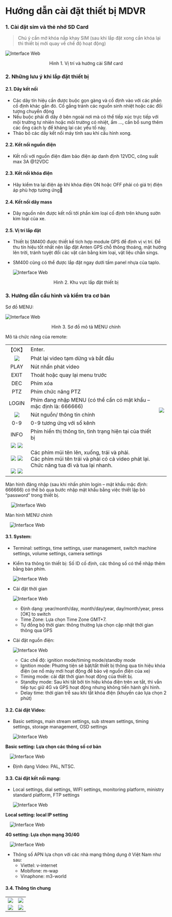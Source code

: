 
# Hướng dẫn cài đặt thiết bị MDVR

### 1. Cài đặt sim và thẻ nhớ SD Card

> Chú ý cần mở khóa nắp khay SIM (sau khi lắp đặt xong cần khóa lại thì thiết bị mới quay về chế độ hoạt động)

<span class="icon-left6">![Interface Web](/docs/assets/images/integrated-devices/smc/sm400/set-sim-sd.png)

   <center>  Hình 1. Vị trí và hướng cài SIM card </center> 

### 2. Những lưu ý khi lắp đặt thiết bị
#### 2.1. Dây kết nối
-	Các dây tín hiệu cần được buộc gọn gàng và cố định vào với các phần cố định khác gần đó. Cố gắng tránh các nguồn sinh nhiệt hoặc các đối tượng chuyển động
-	Nếu buộc phải đi dây ở bên ngoài nơi mà có thể tiếp xúc trực tiếp với mội trường tự nhiên hoặc môi trường có nhiệt, ẩm …, cần bổ sung thêm các ống cách ly để kháng lại các yếu tố này.
-	Tháo bỏ các dây kết nối máy tính sau khi cấu hình xong.

#### 2.2. Kết nối nguồn điện

- Kết nối với nguồn điện đảm bảo điện áp danh định 12VDC, công suất max 3A @12VDC

#### 2.3. Kết nối khóa điện

- Hãy kiểm tra lại điện áp khi khóa điện ON hoặc OFF phải có giá trị điện áp phù hợp tương ứng

#### 2.4. Kết nối dây mass

- Dây nguồn nên được kết nối tới phần kim loại cố định trên khung sườn kim loại của xe.

#### 2.5. Vị trí lắp đặt

- Thiết bị SM400 được thiết kế tích hợp module GPS để định vị vị trí. Để thu tín hiệu tốt nhất nên lắp đặt Anten GPS chỗ thông thoáng, mặt hướng lên trời, tránh tuyệt đối các vật cản bằng kim loại, vật liệu chắn sings.

- SM400 cũng có thể được lắp đặt ngay dưới tấm panel nhựa của taplo.
 
  <span class="icon-left6">![Interface Web](/docs/assets/images/integrated-devices/smc/s200/setting.png)

<center>Hình 2. Khu vực lắp đặt thiết bị</center>



### 3. Hướng dẫn cấu hình và kiểm tra cơ bản

Sơ đồ MENU:

<span class="icon-left6">![Interface Web](/docs/assets/images/integrated-devices/smc/sm400/main-menu-tree.png)  

<center>Hình 3. Sơ đồ mô tả MENU chính</center>

Mô tả chức năng của remote:

<table>
    <tr>
        <td class="text-bold">【OK】</td>
        <td class="text-bold">Enter.</td>  
        <td rowspan="12" align="center"> <img src="/docs/assets/images/integrated-devices/smc/sm400/remote.png"> 
        </td>
    <tr>
        <td align="center"><img src="/docs/assets/images/integrated-devices/smc/sm400/play.png"> 
        </td>
        <td>Phát lại video tạm dừng và bắt đầu</td> 
    </tr>
    <tr>
        <td align="center">PLAY</td>
        <td>Nút nhấn phát video</td> 
    </tr>
    <tr>
        <td align="center">EXIT</td>
        <td>Thoát hoặc quay lại menu trước</td> 
    </tr>
    <tr>
        <td align="center">DEC</td>
        <td>Phím xóa</td> 
    </tr>
    <tr>
        <td align="center">PTZ</td>
        <td>Phím chức năng PTZ</td> 
    </tr>
    <tr>
        <td align="center">LOGIN</td>
        <td>Phím đang nhập MENU (có thể cần có mật khẩu – mặc định là: 666666)</td> 
    </tr>
    <tr>
        <td align="center" ><span class="icon-left17" ><img src="/docs/assets/images/integrated-devices/smc/sm400/power-button.svg">  </td>
        <td>Nút nguồn/ thông tin chính</td> 
    </tr>
    <tr>
        <td align="center">0-9</td>
        <td>0-9 tương ứng với số kênh</td> 
    </tr>
    <tr>
        <td align="center">INFO</td>
        <td>Phím hiển thị thông tin, tình trạng hiện tại của thiết bị</td> 
    </tr>
    <tr>
        <td align="center"><span class="icon-left"><img src="/docs/assets/images/integrated-devices/smc/sm400/up.png"> 
        <img src="/docs/assets/images/integrated-devices/smc/sm400/down.png">
        <br> </br>
        <img src="/docs/assets/images/integrated-devices/smc/sm400/left.png">
        <img src="/docs/assets/images/integrated-devices/smc/sm400/right.png"> 
        <br> </br>
        <span class="icon-left17">  <img src="/docs/assets/images/integrated-devices/smc/sm400/fast-2.png">
        <span class="icon-left17"> <img src="/docs/assets/images/integrated-devices/smc/sm400/fast-1.png"> 
        </td>
        <td>Các phím mũi tên lên, xuống, trái và phải. <br>
            Các phím mũi tên trái và phải có cả video phát lại. <br>
            Chức năng tua đi và tua lại nhanh.
        </td> 
    </tr>
</table>

Màn hình đăng nhập (sau khi nhấn phím login – mật khẩu mặc định: 666666) có thể bỏ qua bước nhập mật khẩu bằng việc thiết lập bỏ “password” trong thiết bị.


&emsp;	<span class="icon-left12">![Interface Web](/docs/assets/images/integrated-devices/smc/sm400/login.png)

Màn hình MENU chính

&emsp;<span class="icon-left12">![Interface Web](/docs/assets/images/integrated-devices/smc/sm400/main-menu.png)

#### 3.1. System:

- Terminal: settings, time settings, user management, switch machine settings, volume settings, camera settings

- Kiểm tra thông tin thiết bị: Số ID cố định, các thông số có thể nhập thêm bằng bàn phím.

    <span class="icon-left12">![Interface Web](/docs/assets/images/integrated-devices/smc/sm400/terminal.png)

- Cài đặt thời gian 

    <span class="icon-left12">![Interface Web](/docs/assets/images/integrated-devices/smc/sm400/time.png)

    * Định dạng: year/month/day, month/day/year, day/month/year, press [OK] to switch
    - Time Zone: Lựa chọn Time Zone GMT+7.
    - Tự đồng bộ thời gian: thông thường lựa chọn cập nhật thời gian thông qua GPS
 
- Cài đặt nguồn điện:

    <span class="icon-left12">![Interface Web](/docs/assets/images/integrated-devices/smc/sm400/power-setting.png)

    - Các chế độ: ignition mode/timing mode/standby mode
    - Ignition mode: Phương tiện sẽ bật/tắt thiết bị thông qua tín hiệu khóa điện (xe nổ máy mới hoạt động để bảo vệ nguồn điện của xe)
    - Timing mode: cài đặt thời gian hoạt động của thiết bị.
    - Standby mode: Sau khi tắt bởi tín hiệu khóa điện trên xe tắt, thì vẫn tiếp tục giữ 4G và GPS hoạt động nhưng không tiến hành ghi hình.
    - Delay time: thời gian trễ sau khi tắt khóa điện (khuyến cáo lựa chọn 2 phút)

#### 3.2. Cài đặt Video:

- Basic settings, main stream settings, sub stream settings, timing settings, storage management, OSD settings

    <span class="icon-left12">![Interface Web](/docs/assets/images/integrated-devices/smc/sm400/record.png)

**Basic setting: Lựa chọn các thông số cơ bản**

&emsp;<span class="icon-left12">![Interface Web](/docs/assets/images/integrated-devices/smc/sm400/general.png)

* Định dạng Video: PAL, NTSC.

#### 3.3. Cài đặt kết nối mạng:

- Local settings, dial settings, WIFI settings, monitoring platform, ministry standard platform, FTP settings

    <span class="icon-left12">![Interface Web](/docs/assets/images/integrated-devices/smc/sm400/net.png)


**Local setting: local IP setting**

&emsp;<span class="icon-left12">![Interface Web](/docs/assets/images/integrated-devices/smc/sm400/lan.png)

**4G setting: Lựa chọn mạng 3G/4G**

&emsp;<span class="icon-left12">![Interface Web](/docs/assets/images/integrated-devices/smc/sm400/3g-4g.png)

* Thông số APN lựa chọn với các nhà mạng thông dụng ở Việt Nam như sau:
    - Viettel: v-internet
    - Mobifone: m-wap
    - Vinaphone: m3-world

#### 3.4. Thông tin chung

<table>
    <tr>
        <td align="center"><span class="icon-left12"> <img src="/docs/assets/images/integrated-devices/smc/sm400/system-info.png">
        <td align="center"> <span class="icon-left12"><img src="/docs/assets/images/integrated-devices/smc/sm400/disk-info.png">  
        </td>
    </tr>
    <tr>
        <td align="center"> <span class="icon-left12"><img src="/docs/assets/images/integrated-devices/smc/sm400/network-info.png">
        <td  align="center"> <span class="icon-left12"><img src="/docs/assets/images/integrated-devices/smc/sm400/gps-info.png">
    </tr>
</table>